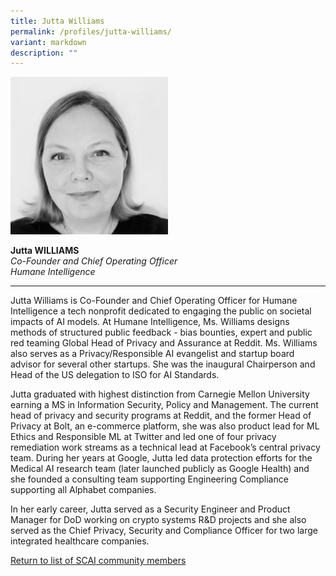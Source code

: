 ```yaml
---
title: Jutta Williams
permalink: /profiles/jutta-williams/
variant: markdown
description: ""
---
```

<div style="width:50%"><img src="/images/People/jutta_williams.jpeg" alt="Jutta Williams"></div>

**Jutta WILLIAMS**<br>*Co-Founder and Chief Operating Officer*<br>*Humane Intelligence*<br>

---

Jutta Williams is Co-Founder and Chief Operating Officer for Humane Intelligence a tech nonprofit dedicated to engaging the public on societal impacts of AI models. At Humane Intelligence, Ms. Williams designs methods of structured public feedback - bias bounties, expert and public red teaming Global Head of Privacy and Assurance at Reddit. Ms. Williams also serves as a Privacy/Responsible AI evangelist and startup board advisor for several other startups. She was the inaugural Chairperson and Head of the US delegation to ISO for AI Standards. 

Jutta graduated with highest distinction from Carnegie Mellon University earning a MS in Information Security, Policy and Management. The current head of privacy and security programs at Reddit, and the former Head of Privacy at Bolt, an e-commerce platform, she was also product lead for ML Ethics and Responsible ML at Twitter and led one of four privacy remediation work streams as a technical lead at Facebook’s central privacy team. During her years at Google, Jutta led data protection efforts for the Medical AI research team (later launched publicly as Google Health) and she founded a consulting team supporting Engineering Compliance supporting all Alphabet companies. 

In her early career, Jutta served as a Security Engineer and Product Manager for DoD working on crypto systems R&amp;D projects and she also served as the Chief Privacy, Security and Compliance Officer for two large integrated healthcare companies.

[Return to list of SCAI community members](/community)
